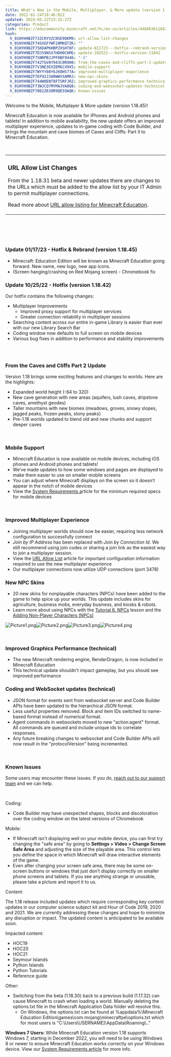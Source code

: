 ```yaml
---
title: What's New in the Mobile, Multiplayer, & More update (version 1.18.45)
date: 2022-02-24T18:46:02Z
updated: 2024-05-22T23:15:37Z
categories: Product
link: https://educommunity.minecraft.net/hc/en-us/articles/4484636118420-What-s-New-in-the-Mobile-Multiplayer-More-update-version-1-18-45
hash:
  h_01HYH9BZF73ZCRYVZCN5E9QKM9: url-allow-list-changes
  h_01HYH9BZF74SXGFYWF28MKQTZK: ""
  h_01HYH9BZF75KDAPKHBPZXSHT8F: update-011723---hotfix--rebrand-version-11845
  h_01HYH9BZF7DJ59NSX7HD00C6MG: update-102522---hotfix-version-11842
  h_01HYH9BZF7SNRPBJJPF0BF9446: "-1"
  h_01HYH9BZF742TGV8Y943C0R900: from-the-caves-and-cliffs-part-2-update
  h_01HYH9BZF7V3NE3EXZEMGCX9X5: mobile-support
  h_01HYH9BZF7WYYY80Y6JK8H577A: improved-multiplayer-experience
  h_01HYH9BZF7EF92J3ARWWYXAMRJ: new-npc-skins
  h_01HYH9BZF744W0ENT8FTSRFJRZ: improved-graphics-performance-technical
  h_01HYH9BZF73WJCQ7MYMAJVA8Q8: coding-and-websocket-updates-technical
  h_01HYH9BZF7062Z638R9QE59AQK: known-issues
---
```


Welcome to the Mobile, Multiplayer & More update (version 1.18.45)!

Minecraft Education is now available for iPhones and Android phones and tablets! In addition to mobile availability, the new update offers an improved multiplayer experience, updates to in-game coding with Code Builder, and brings the mountain and cave biomes of Caves and Cliffs: Part II to Minecraft Education.

 

<table style="border-collapse: collapse; width: 100%;" data-border="1" data-cellpadding="15">
<colgroup>
<col style="width: 100%" />
</colgroup>
<tbody>
<tr>
<td style="width: 100%"><h3>URL Allow List Changes </h3>
<p>From the 1.18.31 beta and newer updates there are changes to the URLs which must be added to the allow list by your IT Admin to permit multiplayer connections. </p>
<p>Read more about <a href="../Administration-and-License-Management/FAQ-IT-Admin-Guide.md">URL allow listing for Minecraft Education</a>. </p></td>
</tr>
</tbody>
</table>

 

###  

### Update 01/17/23 - Hotfix & Rebrand (version 1.18.45)

- Minecraft: Education Edition will be known as Minecraft Education going forward. New name, new logo, new app icons. 
- (Screen hanging/crashing on Red Mojang screen) - Chromebook fix 

### Update 10/25/22 - Hotfix (version 1.18.42)

Our hotfix contains the following changes:

- Multiplayer Improvements
  - Improved proxy support for multiplayer services
  - Greater connection reliability in multiplayer sessions 
- Searching content across our entire in-game Library is easier than ever with our new Library Search Bar
- Coding window now defaults to full screen on mobile devices
- Various bug fixes in addition to performance and stability improvements

###  

### From the Caves and Cliffs Part 2 Update

Version 1.18 brings some exciting features and changes to worlds. Here are the highlights:

- Expanded world height (-64 to 320)
- New cave generation with new areas (aquifers, lush caves, dripstone caves, amethyst geodes)
- Taller mountains with new biomes (meadows, groves, snowy slopes, jagged peaks, frozen peaks, stony peaks)
- Pre-1.18 worlds updated to blend old and new chunks and support deeper caves

 

### Mobile Support

- Minecraft Education is now available on mobile devices, including iOS phones and Android phones and tablets!
- We’ve made updates to how some windows and pages are displayed to make them easier to use on smaller mobile screens
- You can adjust where Minecraft displays on the screen so it doesn’t appear in the notch of mobile devices
- View the [System Requirements a](../Get-Started/System-Requirements.md)rticle for the minimum required specs for mobile devices

 

### Improved Multiplayer Experience

- Joining multiplayer worlds should now be easier, requiring less network configuration to successfully connect
- *Join by IP Address* has been replaced with *Join by Connection Id*. We still recommend using join codes or sharing a join link as the easiest way to join a multiplayer session. 
- View the [URL Allow List](../Administration-and-License-Management/FAQ-IT-Admin-Guide.md) article for important configuration information required to use the new multiplayer experience
- Our multiplayer connections now utilize UDP connections (port 3478) 

### New NPC Skins

- 20 new skins for nonplayable characters (NPCs) have been added to the game to help spice up your worlds. This update includes skins for agriculture, business mobs, everyday business, and kiosks & robots.
- Learn more about using NPCs with the [Tutorial 6. NPCs](https://education.minecraft.net/trainings/tutorial-6-6-npcs) lesson and the [Adding Non-Player Characters (NPCs)](https://aka.ms/MEEAddNPCs)

![Picture1.png](https://educommunity.minecraft.net/hc/article_attachments/8278627181716)![Picture2.png](https://educommunity.minecraft.net/hc/article_attachments/8278627104916)![Picture3.png](https://educommunity.minecraft.net/hc/article_attachments/8278627105044)![Picture4.png](https://educommunity.minecraft.net/hc/article_attachments/8278590146580)

 

### Improved Graphics Performance (technical)  

- The new Minecraft rendering engine, RenderDragon, is now included in Minecraft Education
- This technical update shouldn't impact gameplay, but you should see improved performance  

### Coding and WebSocket updates (technical) 

- JSON format for events sent from websocket server and Code Builder APIs have been updated to the hierarchical JSON format.  
- Less useful properties removed. Block and item IDs switched to name-based format instead of numerical format. 
- Agent commands in websockets moved to new "action:agent" format. All commands are queued and include unique ids to correlate responses. 
- Any future breaking changes to websocket and Code Builder APIs will now result in the "protocolVersion" being incremented.  

 

### Known Issues 

Some users may encounter these issues. If you do, [reach out to our support team](https://aka.ms/MEE_New_Request) and we can help.  

 

Coding: 

- Code Builder may have unexpected shapes, blocks and discoloration over the coding window on the latest versions of Chromebook

Mobile: 

- If Minecraft isn't displaying well on your mobile device, you can first try changing the "safe area" by going to **Settings \> Video \> Change Screen Safe Area** and adjusting the size of the playable area. This control lets you define the space in which Minecraft will draw interactive elements of the game.
- Even after changing your screen safe area, there may be some on-screen buttons or windows that just don’t display correctly on smaller phone screens and tablets. If you see anything strange or unusable, please take a picture and report it to us.

Content:

The 1.18 release included updates which require corresponding key content updates in our computer science subject kit and Hour of Code 2019, 2020 and 2021. We are currently addressing these changes and hope to minimize any disruption or impact. The updated content is anticipated to be available soon.

Impacted content:

- HOC19
- HOC20
- HOC21
- Seymour Islands
- Python Islands
- Python Tutorials
- Reference guide

Other: 

- Switching from the beta (1.18.30) back to a previous build (1.17.32) can cause Minecraft to crash when loading a world. Manually deleting the options.txt file in the Minecraft Application Data folder will resolve this. 
  - On Windows, the options.txt can be found at %appdata%\Minecraft Education Edition\games\com.mojang\minecraftpe\options.txt which for most users is "C:\Users\\USERNAME\]\AppData\Roaming\\.."

**Windows 7 Users:** While Minecraft Education version 1.18 supports Windows 7, starting in December 2022, you will need to be using Windows 8 or newer to ensure Minecraft Education works correctly on your Windows device. View our [System Requirements article](../Get-Started/System-Requirements.md) for more info.
